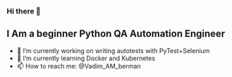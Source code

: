 ### Hi there 👋
## I Am a beginner Python QA Automation Engineer

- 🔭 I’m currently working on writing autotests with PyTest+Selenium
- 🌱 I’m currently learning Docker and Kubernetes 
- 📫 How to reach me: @Vadim_AM_berman
